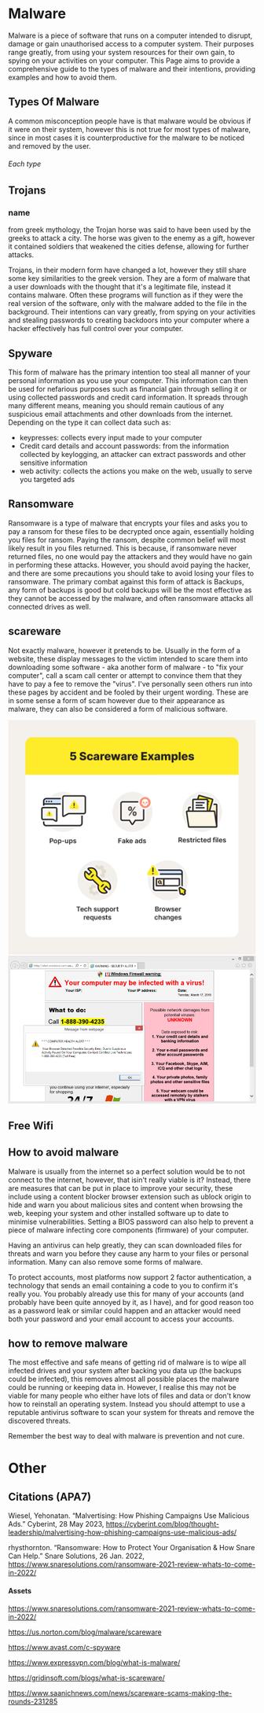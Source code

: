 # Malware

Malware is a piece of software that runs on a computer intended to disrupt, damage or gain unauthorised access to a computer system. Their purposes range greatly, from using your system resources for their own gain, to spying on your activities on your computer. This Page aims to provide a comprehensive guide to the types of malware and their intentions, providing examples and how to avoid them.

## Types Of Malware

A common misconception people have is that malware would be obvious if it were on their system, however this is not true for most types of malware, since in most cases it is counterproductive for the malware to be noticed and removed by the user.

###### Each type

## Trojans

### name

from greek mythology, the Trojan horse was said to have been used by the greeks to attack a city. The horse was given to the enemy as a gift, however it contained soldiers that weakened the cities defense, allowing for further attacks.

Trojans, in their modern form have changed a lot, however they still share some key similarities to the greek version. They are a form of malware that a user downloads with the thought that it's a legitimate file, instead it contains malware. Often these programs will function as if they were the real version of the software, only with the malware added to the file in the background. Their intentions can vary greatly, from spying on your activities and stealing passwords to creating backdoors into your computer where a hacker effectively has full control over your computer.


## Spyware

This form of malware has the primary intention too steal all manner of your personal information as you use your computer. This information can then be used for nefarious purposes such as financial gain through selling it or using collected passwords and credit card information. It spreads through many different means, meaning you should remain cautious of any suspicious email attachments and other downloads from the internet. Depending on the type it can collect data such as:

<ul>
    <li>keypresses: collects every input made to your computer</li>
    <li>Credit card details and account passwords: from the information collected by keylogging, an attacker can extract passwords and other sensitive information</li>
    <li>web activity: collects the actions you make on the web, usually to serve you targeted ads</li>
</ul>


## Ransomware

Ransomware is a type of malware that encrypts your files and asks you to pay a ransom for these files to be decrypted once again, essentially holding you files for ransom. Paying the ransom, despite common belief will most likely result in you files returned. This is because, if ransomware never returned files, no one would pay the attackers and they would have no gain in performing these attacks. However, you should avoid paying the hacker, and there are some precautions you should take to avoid losing your files to ransomware. The primary combat against this form of attack is Backups, any form of backups is good but cold backups will be the most effective as they cannot be accessed by the malware, and often ransomware attacks all connected drives as well.

## scareware

Not exactly malware, however it pretends to be. Usually in the form of a website, these display messages to the victim intended to scare them into downloading some software - aka another form of malware - to "fix your computer", call a scam call center or attempt to convince them that they have to pay a fee to remove the "virus". I've personally seen others run into these pages by accident and be fooled by their urgent wording. These are in some sense a form of scam however due to their appearance as malware, they can also be considered a form of malicious software.

![alt text](<scareware-about.png>)
![alt text](<scareware-example.png>)

## Free Wifi



## How to avoid malware

Malware is usually from the internet so a perfect solution would be to not connect to the internet, however, that isin't really viable is it? Instead, there are measures that can be put in place to improve your security, these include using a content blocker browser extension such as ublock origin to hide and warn you about malicious sites and content when browsing the web, keeping your system and other installed software up to date to minimise vulnerabilities. Setting a BIOS password can also help to prevent a piece of malware infecting core components (firmware) of your computer.

Having an antivirus can help greatly, they can scan downloaded files for threats and warn you before they cause any harm to your files or personal information. Many can also remove some forms of malware.

To protect accounts, most platforms now support 2 factor authentication, a technology that sends an email containing a code to you to confirm it's really you. You probably already use this for many of your accounts (and probably have been quite annoyed by it, as I have), and for good reason too as a password leak or similar could happen and an attacker would need both your password and your email account to access your accounts.

## how to remove malware

The most effective and safe means of getting rid of malware is to wipe all infected drives and your system after backing you data up (the backups could be infected), this removes almost all possible places the malware could be running or keeping data in. However, I realise this may not be viable for many people who either have lots of files and data or don't know how to reinstall an operating system. Instead you should attempt to use a reputable antivirus software to scan your system for threats and remove the discovered threats.

Remember the best way to deal with malware is prevention and not cure.

# Other

## Citations (APA7)

Wiesel, Yehonatan. “Malvertising: How Phishing Campaigns Use Malicious Ads.” Cyberint, 28 May 2023, https://cyberint.com/blog/thought-leadership/malvertising-how-phishing-campaigns-use-malicious-ads/

rhysthornton. “Ransomware: How to Protect Your Organisation & How Snare Can Help.” Snare Solutions, 26 Jan. 2022, https://www.snaresolutions.com/ransomware-2021-review-whats-to-come-in-2022/

#### Assets

https://www.snaresolutions.com/ransomware-2021-review-whats-to-come-in-2022/

https://us.norton.com/blog/malware/scareware

https://www.avast.com/c-spyware

https://www.expressvpn.com/blog/what-is-malware/

https://gridinsoft.com/blogs/what-is-scareware/

https://www.saanichnews.com/news/scareware-scams-making-the-rounds-231285